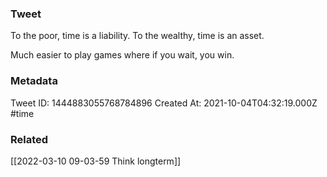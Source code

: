 ### Tweet
To the poor, time is a liability. 
To the wealthy, time is an asset.

Much easier to play games where if you wait, you win.

### Metadata
Tweet ID: 1444883055768784896
Created At: 2021-10-04T04:32:19.000Z
#time

### Related
[[2022-03-10 09-03-59 Think longterm]]

